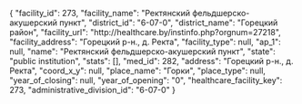 {
    "facility_id": 273,
    "facility_name": "Ректянский фельдшерско-акушерский пункт",
    "district_id": "6-07-0",
    "district_name": "Горецкий район",
    "facility_url": "http:\/\/healthcare.by\/instinfo.php?orgnum=27218",
    "facility_address": "Горецкий р-н., д. Ректа",
    "facility_type": null,
    "ap_1": null,
    "name": "Ректянский фельдшерско-акушерский пункт",
    "state": "public institution",
    "stats": [],
    "med_id": 282,
    "address": "Горецкий р-н., д. Ректа",
    "coord_x_y": null,
    "place_name": "Горки",
    "place_type": null,
    "year_of_closing": null,
    "year_of_opening": "0",
    "healthcare_facility_key": 273,
    "administrative_division_id": "6-07-0"
}